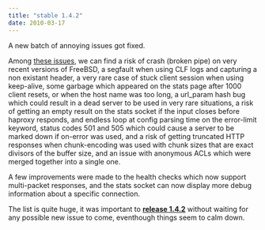 ```yaml
---
title: "stable 1.4.2"
date: 2010-03-17
---
```

A new batch of annoying issues got fixed.

Among [these issues](/download/1.4/src/CHANGELOG), we can find a risk of crash (broken pipe) on very recent versions of FreeBSD, a segfault when using CLF logs and capturing a non existant header, a very rare case of stuck client session when using keep-alive, some garbage which appeared on the stats page after 1000 client resets, or when the host name was too long, a url\_param hash bug which could result in a dead server to be used in very rare situations, a risk of getting an empty result on the stats socket if the input closes before haproxy responds, and endless loop at config parsing time on the error-limit keyword, status codes 501 and 505 which could cause a server to be marked down if on-error was used, and a risk of getting truncated HTTP responses when chunk-encoding was used with chunk sizes that are exact divisors of the buffer size, and an issue with anonymous ACLs which were merged together into a single one.

A few improvements were made to the health checks which now support multi-packet responses, and the stats socket can now display more debug information about a specific connection.

The list is quite huge, it was important to [**release 1.4.2**](/download/1.4/src/) without waiting for any possible new issue to come, eventhough things seem to calm down.
